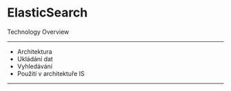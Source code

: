 # ElasticSearch
Technology Overview

---

- Architektura
- Ukládání dat
- Vyhledávání
- Použití v architektuře IS

---



